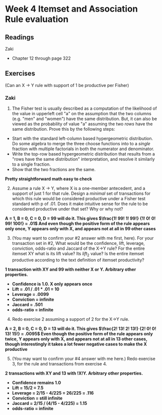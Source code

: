 # Week 4 Itemset and Association Rule evaluation

## Readings
Zaki
  * Chapter 12 through page 322

## Exercises
 (Can an X -> Y rule with support of 1 be productive per Fisher)
### Zaki
 
1. The Fisher test is usually described as a computation of the likelihood of the value in upperleft cell "a" on the assumption that the two columns 
(e.g. "men" and "women") have the same distribution.  But, it can also be
viewed as the probability of value "a" assuming the two *rows* have the same
distribution.  Prove this by the following steps:

 * Start with the standard left-column based hypergeometric distribution.  Do some algebra to merge the three choose functions into to a *single* fraction with multiple factorials in both the numerator and denominator.
 * Write the top-row based hypergeometric distribution that results from a "rows have the same distribution" interpretation, and resolve it similarly to a single fraction.
 * Show that the two fractions are the same.

**Pretty straightforward math easy to check**

2. Assume a rule X -> Y, where X is a one-member antecedent, and a support of just 1 for that rule.  Design a *minimal* set of transactions for which this rule would be considered productive under a Fisher test standard with p of .01.  Does it make intuitive sense for the rule to be considered productive under that set?  Why or why not?

**A = 1, B = 0, C = 0, D = 99 will do it.  This gives $\frac{1! 99! 1! 99!}
{1! 0! 0! 99! 100!} = .01$  And even though the positive form of the rule appears only once, Y appears only with X, and appears not at all in 99 other cases**

3. (You may want to confirm your #2 answer with me first, here).  For your transaction set in #2, What would be the confidence, lift, leverage, conviction, odds-ratio and Jaccard of the X->Y rule?  For the entire itemset XY what is its lift value?  Its $lift_2$ value?  Is the entire itemset productive according to the text definition of itemset productivity?

**1 transaction with XY and 99 with neither X or Y.  Arbitrary other properties.**  
 * **Confidence is 1.0.  X only appears once**
 * **Lift = .01 / .01 * .01 = 10**
 * **Leverage = .0099**
 * **Conviction = infinite**
 * **Jaccard = .501**
 * **odds-ratio = infinite**

4. Redo exercise 2 assuming a support of 2 for the X->Y rule.

**A = 2, B = 0, C = 0, D = 13 will do it.  This gives $\frac{2! 13! 2! 13!}
{2! 0! 0! 13! 15!} = .0095$  Even though the positive form of the rule appears only twice, Y appears only with X, and appears not at all in 13 other cases, though interestingly it takes a lot fewer negative cases to make the X productive**


5. (You may want to confirm your #4 answer with me here.)  Redo exercise 3, for the rule and transactions from exercise 4.

**2 transactions with XY and 13 with !X!Y.  Arbitrary other properties.**
 * **Confidence remains 1.0**
 * **Lift = 15/2 = 7.5**
 * **Leverage = 2/15 - 4/225 = 26/225 = .116**
 * **Conviction = still infinite**
 * **Jaccard = 2/15 / (4/15 - 4/225) = 1.15**
 * **odds-ratio = infinite**